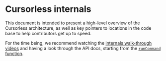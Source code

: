 # Cursorless internals

This document is intended to present a high-level overview of the Cursorless architecture, as well as key pointers to locations in the code base to help contributors get up to speed.

For the time being, we recommend watching the [internals walk-through videos](https://youtube.com/playlist?list=PLkafpFOBVedScHi0dy_80DsHwnZIOSOTy) and having a look through the API docs, starting from the [`runCommand` function](https://www.cursorless.org/docs/contributing/api/classes/core_commandRunner_CommandRunner.CommandRunner#runcommand).
